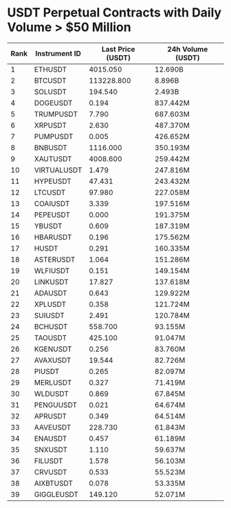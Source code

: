 # USDT Perpetual Contracts with Daily Volume > $50 Million

| Rank | Instrument ID | Last Price (USDT) | 24h Volume (USDT) |
|------|---------------|-------------------|-------------------|
| 1 | ETHUSDT | 4015.050 | 12.690B |
| 2 | BTCUSDT | 113228.800 | 8.896B |
| 3 | SOLUSDT | 194.540 | 2.493B |
| 4 | DOGEUSDT | 0.194 | 837.442M |
| 5 | TRUMPUSDT | 7.790 | 687.603M |
| 6 | XRPUSDT | 2.630 | 487.370M |
| 7 | PUMPUSDT | 0.005 | 426.652M |
| 8 | BNBUSDT | 1116.000 | 350.193M |
| 9 | XAUTUSDT | 4008.600 | 259.442M |
| 10 | VIRTUALUSDT | 1.479 | 247.816M |
| 11 | HYPEUSDT | 47.431 | 243.432M |
| 12 | LTCUSDT | 97.980 | 227.058M |
| 13 | COAIUSDT | 3.339 | 197.516M |
| 14 | PEPEUSDT | 0.000 | 191.375M |
| 15 | YBUSDT | 0.609 | 187.319M |
| 16 | HBARUSDT | 0.196 | 175.562M |
| 17 | HUSDT | 0.291 | 160.335M |
| 18 | ASTERUSDT | 1.064 | 151.286M |
| 19 | WLFIUSDT | 0.151 | 149.154M |
| 20 | LINKUSDT | 17.827 | 137.618M |
| 21 | ADAUSDT | 0.643 | 129.922M |
| 22 | XPLUSDT | 0.358 | 121.724M |
| 23 | SUIUSDT | 2.491 | 120.784M |
| 24 | BCHUSDT | 558.700 | 93.155M |
| 25 | TAOUSDT | 425.100 | 91.047M |
| 26 | KGENUSDT | 0.256 | 83.760M |
| 27 | AVAXUSDT | 19.544 | 82.726M |
| 28 | PIUSDT | 0.265 | 82.097M |
| 29 | MERLUSDT | 0.327 | 71.419M |
| 30 | WLDUSDT | 0.869 | 67.845M |
| 31 | PENGUUSDT | 0.021 | 64.674M |
| 32 | APRUSDT | 0.349 | 64.514M |
| 33 | AAVEUSDT | 228.730 | 61.843M |
| 34 | ENAUSDT | 0.457 | 61.189M |
| 35 | SNXUSDT | 1.110 | 59.637M |
| 36 | FILUSDT | 1.578 | 56.103M |
| 37 | CRVUSDT | 0.533 | 55.523M |
| 38 | AIXBTUSDT | 0.078 | 53.335M |
| 39 | GIGGLEUSDT | 149.120 | 52.071M |
